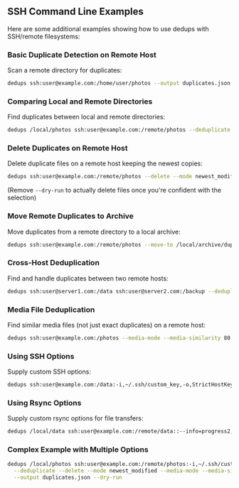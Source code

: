 ## SSH Command Line Examples

Here are some additional examples showing how to use dedups with SSH/remote filesystems:

### Basic Duplicate Detection on Remote Host

Scan a remote directory for duplicates:

```bash
dedups ssh:user@example.com:/home/user/photos --output duplicates.json
```

### Comparing Local and Remote Directories

Find duplicates between local and remote directories:

```bash
dedups /local/photos ssh:user@example.com:/remote/photos --deduplicate
```

### Delete Duplicates on Remote Host

Delete duplicate files on a remote host keeping the newest copies:

```bash
dedups ssh:user@example.com:/remote/photos --delete --mode newest_modified --dry-run
```

(Remove `--dry-run` to actually delete files once you're confident with the selection)

### Move Remote Duplicates to Archive

Move duplicates from a remote directory to a local archive:

```bash
dedups ssh:user@example.com:/remote/photos --move-to /local/archive/duplicates
```

### Cross-Host Deduplication

Find and handle duplicates between two remote hosts:

```bash
dedups ssh:user@server1.com:/data ssh:user@server2.com:/backup --deduplicate
```

### Media File Deduplication

Find similar media files (not just exact duplicates) on a remote host:

```bash
dedups ssh:user@example.com:/photos --media-mode --media-similarity 80
```

### Using SSH Options

Supply custom SSH options:

```bash
dedups ssh:user@example.com:/data:-i,~/.ssh/custom_key,-o,StrictHostKeyChecking=no
```

### Using Rsync Options

Supply custom rsync options for file transfers:

```bash
dedups /local/data ssh:user@example.com:/remote/data::--info=progress2,--no-perms
```

### Complex Example with Multiple Options

```bash
dedups /local/photos ssh:user@example.com:/remote/photos:-i,~/.ssh/custom_key:--info=progress2 \
  --deduplicate --delete --mode newest_modified --media-mode --media-similarity 85 \
  --output duplicates.json --dry-run
``` 